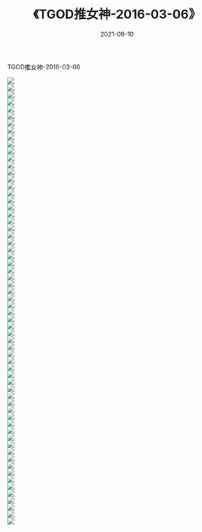 ﻿---
layout: post
title:  《TGOD推女神-2016-03-06》
date:   2021-09-10
img: http://img.660000.xyz/Sharelink/网络美图/2021/TGOD推女神-2016-03-06/000.jpg
categories: [美女, 清纯, 唯美]
---

TGOD推女神-2016-03-06

  ![](http://img.660000.xyz/Sharelink/网络美图/2021/TGOD推女神-2016-03-06/001.jpg) <br> ![](http://img.660000.xyz/Sharelink/网络美图/2021/TGOD推女神-2016-03-06/002.jpg) <br> ![](http://img.660000.xyz/Sharelink/网络美图/2021/TGOD推女神-2016-03-06/003.jpg) <br> ![](http://img.660000.xyz/Sharelink/网络美图/2021/TGOD推女神-2016-03-06/004.jpg) <br> ![](http://img.660000.xyz/Sharelink/网络美图/2021/TGOD推女神-2016-03-06/005.jpg) <br> ![](http://img.660000.xyz/Sharelink/网络美图/2021/TGOD推女神-2016-03-06/006.jpg) <br> ![](http://img.660000.xyz/Sharelink/网络美图/2021/TGOD推女神-2016-03-06/007.jpg) <br> ![](http://img.660000.xyz/Sharelink/网络美图/2021/TGOD推女神-2016-03-06/008.jpg) <br> ![](http://img.660000.xyz/Sharelink/网络美图/2021/TGOD推女神-2016-03-06/009.jpg) <br> ![](http://img.660000.xyz/Sharelink/网络美图/2021/TGOD推女神-2016-03-06/010.jpg) <br> ![](http://img.660000.xyz/Sharelink/网络美图/2021/TGOD推女神-2016-03-06/011.jpg) <br> ![](http://img.660000.xyz/Sharelink/网络美图/2021/TGOD推女神-2016-03-06/012.jpg) <br> ![](http://img.660000.xyz/Sharelink/网络美图/2021/TGOD推女神-2016-03-06/013.jpg) <br> ![](http://img.660000.xyz/Sharelink/网络美图/2021/TGOD推女神-2016-03-06/014.jpg) <br> ![](http://img.660000.xyz/Sharelink/网络美图/2021/TGOD推女神-2016-03-06/015.jpg) <br> ![](http://img.660000.xyz/Sharelink/网络美图/2021/TGOD推女神-2016-03-06/016.jpg) <br> ![](http://img.660000.xyz/Sharelink/网络美图/2021/TGOD推女神-2016-03-06/017.jpg) <br> ![](http://img.660000.xyz/Sharelink/网络美图/2021/TGOD推女神-2016-03-06/018.jpg) <br> ![](http://img.660000.xyz/Sharelink/网络美图/2021/TGOD推女神-2016-03-06/019.jpg) <br> ![](http://img.660000.xyz/Sharelink/网络美图/2021/TGOD推女神-2016-03-06/020.jpg) <br> ![](http://img.660000.xyz/Sharelink/网络美图/2021/TGOD推女神-2016-03-06/021.jpg) <br> ![](http://img.660000.xyz/Sharelink/网络美图/2021/TGOD推女神-2016-03-06/022.jpg) <br> ![](http://img.660000.xyz/Sharelink/网络美图/2021/TGOD推女神-2016-03-06/023.jpg) <br> ![](http://img.660000.xyz/Sharelink/网络美图/2021/TGOD推女神-2016-03-06/024.jpg) <br> ![](http://img.660000.xyz/Sharelink/网络美图/2021/TGOD推女神-2016-03-06/025.jpg) <br> ![](http://img.660000.xyz/Sharelink/网络美图/2021/TGOD推女神-2016-03-06/026.jpg) <br> ![](http://img.660000.xyz/Sharelink/网络美图/2021/TGOD推女神-2016-03-06/027.jpg) <br> ![](http://img.660000.xyz/Sharelink/网络美图/2021/TGOD推女神-2016-03-06/028.jpg) <br> ![](http://img.660000.xyz/Sharelink/网络美图/2021/TGOD推女神-2016-03-06/029.jpg) <br> ![](http://img.660000.xyz/Sharelink/网络美图/2021/TGOD推女神-2016-03-06/030.jpg) <br> ![](http://img.660000.xyz/Sharelink/网络美图/2021/TGOD推女神-2016-03-06/031.jpg) <br> ![](http://img.660000.xyz/Sharelink/网络美图/2021/TGOD推女神-2016-03-06/032.jpg) <br> ![](http://img.660000.xyz/Sharelink/网络美图/2021/TGOD推女神-2016-03-06/033.jpg) <br> ![](http://img.660000.xyz/Sharelink/网络美图/2021/TGOD推女神-2016-03-06/034.jpg) <br> ![](http://img.660000.xyz/Sharelink/网络美图/2021/TGOD推女神-2016-03-06/035.jpg) <br> ![](http://img.660000.xyz/Sharelink/网络美图/2021/TGOD推女神-2016-03-06/036.jpg) <br> ![](http://img.660000.xyz/Sharelink/网络美图/2021/TGOD推女神-2016-03-06/037.jpg) <br> ![](http://img.660000.xyz/Sharelink/网络美图/2021/TGOD推女神-2016-03-06/038.jpg) <br> ![](http://img.660000.xyz/Sharelink/网络美图/2021/TGOD推女神-2016-03-06/039.jpg) <br> ![](http://img.660000.xyz/Sharelink/网络美图/2021/TGOD推女神-2016-03-06/040.jpg) <br> ![](http://img.660000.xyz/Sharelink/网络美图/2021/TGOD推女神-2016-03-06/041.jpg) <br> ![](http://img.660000.xyz/Sharelink/网络美图/2021/TGOD推女神-2016-03-06/042.jpg) <br> ![](http://img.660000.xyz/Sharelink/网络美图/2021/TGOD推女神-2016-03-06/043.jpg) <br> ![](http://img.660000.xyz/Sharelink/网络美图/2021/TGOD推女神-2016-03-06/044.jpg) <br> ![](http://img.660000.xyz/Sharelink/网络美图/2021/TGOD推女神-2016-03-06/045.jpg) <br> ![](http://img.660000.xyz/Sharelink/网络美图/2021/TGOD推女神-2016-03-06/046.jpg) <br> ![](http://img.660000.xyz/Sharelink/网络美图/2021/TGOD推女神-2016-03-06/047.jpg) <br> ![](http://img.660000.xyz/Sharelink/网络美图/2021/TGOD推女神-2016-03-06/048.jpg) <br> ![](http://img.660000.xyz/Sharelink/网络美图/2021/TGOD推女神-2016-03-06/049.jpg) <br> ![](http://img.660000.xyz/Sharelink/网络美图/2021/TGOD推女神-2016-03-06/050.jpg) <br> ![](http://img.660000.xyz/Sharelink/网络美图/2021/TGOD推女神-2016-03-06/051.jpg) <br> ![](http://img.660000.xyz/Sharelink/网络美图/2021/TGOD推女神-2016-03-06/052.jpg) <br> ![](http://img.660000.xyz/Sharelink/网络美图/2021/TGOD推女神-2016-03-06/053.jpg) <br> ![](http://img.660000.xyz/Sharelink/网络美图/2021/TGOD推女神-2016-03-06/054.jpg) <br> ![](http://img.660000.xyz/Sharelink/网络美图/2021/TGOD推女神-2016-03-06/055.jpg) <br> ![](http://img.660000.xyz/Sharelink/网络美图/2021/TGOD推女神-2016-03-06/056.jpg) <br> ![](http://img.660000.xyz/Sharelink/网络美图/2021/TGOD推女神-2016-03-06/057.jpg) <br> ![](http://img.660000.xyz/Sharelink/网络美图/2021/TGOD推女神-2016-03-06/058.jpg) <br> ![](http://img.660000.xyz/Sharelink/网络美图/2021/TGOD推女神-2016-03-06/059.jpg) <br> ![](http://img.660000.xyz/Sharelink/网络美图/2021/TGOD推女神-2016-03-06/060.jpg) <br> ![](http://img.660000.xyz/Sharelink/网络美图/2021/TGOD推女神-2016-03-06/061.jpg) <br> ![](http://img.660000.xyz/Sharelink/网络美图/2021/TGOD推女神-2016-03-06/062.jpg) <br> ![](http://img.660000.xyz/Sharelink/网络美图/2021/TGOD推女神-2016-03-06/063.jpg) <br> ![](http://img.660000.xyz/Sharelink/网络美图/2021/TGOD推女神-2016-03-06/064.jpg) <br>
